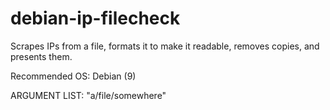 # debian-ip-filecheck
Scrapes IPs from a file, formats it to make it readable, removes copies, and presents them. 

Recommended OS: Debian (9)

ARGUMENT LIST:
"a/file/somewhere"
